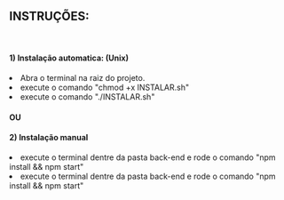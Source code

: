 <h2>INSTRUÇÕES:</h2>
<br>

<h4>1) Instalação automatica: (Unix)</h4>
  <li>Abra o terminal na raiz do projeto.</li>
  <li>execute o comando "chmod +x INSTALAR.sh"</li>
  <li>execute o comando "./INSTALAR.sh"</li>

<h4>OU</h4>

<h4>2) Instalação manual</h4>
  <li>execute o terminal dentre da pasta back-end e rode o comando "npm install && npm start"</li>
  <li>execute o terminal dentre da pasta back-end e rode o comando "npm install && npm start"</li>
